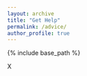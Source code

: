```yaml
---
layout: archive
title: "Get Help"
permalink: /advice/
author_profile: true
---
```


{% include base_path %}

X
